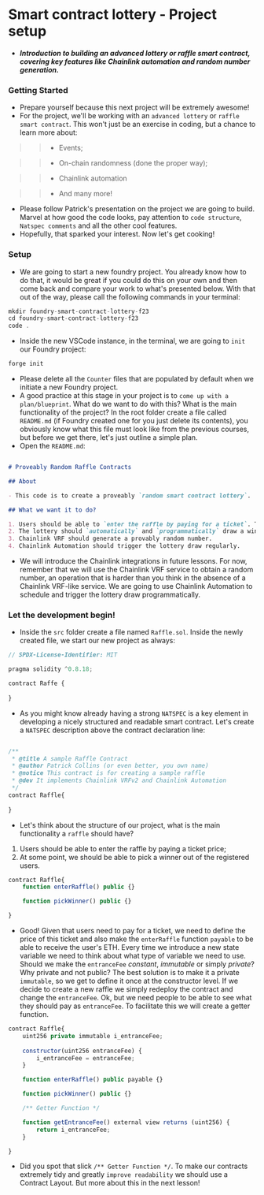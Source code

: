 # Smart contract lottery - Project setup
- ***Introduction to building an advanced lottery or raffle smart contract, covering key features like Chainlink automation and random number generation.***

### Getting Started
- Prepare yourself because this next project will be extremely awesome!
- For the project, we'll be working with an `advanced lottery` or `raffle smart contract`. This won't just be an exercise in coding, but a chance to learn more about:

>> * Events;

>> * On-chain randomness (done the proper way);

>> * Chainlink automation

>> * And many more!

- Please follow Patrick's presentation on the project we are going to build. Marvel at how good the code looks, pay attention to `code structure`, `Natspec comments` and all the other cool features.
- Hopefully, that sparked your interest. Now let's get cooking!

### Setup
- We are going to start a new foundry project. You already know how to do that, it would be great if you could do this on your own and then come back and compare your work to what's presented below. With that out of the way, please call the following commands in your terminal:

```javascript
mkdir foundry-smart-contract-lottery-f23
cd foundry-smart-contract-lottery-f23
code .
```

- Inside the new VSCode instance, in the terminal, we are going to `init` our Foundry project:

```javascript
forge init
```

- Please delete all the `Counter` files that are populated by default when we initiate a new Foundry project.
- A good practice at this stage in your project is to `come up with a plan/blueprint`. What do we want to do with this? What is the main functionality of the project? In the root folder create a file called `README.md` (if Foundry created one for you just delete its contents), you obviously know what this file must look like from the previous courses, but before we get there, let's just outline a simple plan.
- Open the `README.md`:

```md

# Proveably Random Raffle Contracts

## About

- This code is to create a proveably `random smart contract lottery`.

## What we want it to do?

1. Users should be able to `enter the raffle by paying for a ticket`. The ticket fees are going to be the prize the winner receives.
2. The lottery should `automatically` and `programmatically` draw a winner after a certain period.
3. Chainlink VRF should generate a provably random number.
4. Chainlink Automation should trigger the lottery draw regularly.
```

- We will introduce the Chainlink integrations in future lessons. For now, remember that we will use the Chainlink VRF service to obtain a random number, an operation that is harder than you think in the absence of a Chainlink VRF-like service. We are going to use Chainlink Automation to schedule and trigger the lottery draw programmatically.

### Let the development begin!
- Inside the `src` folder create a file named `Raffle.sol`. Inside the newly created file, we start our new project as always:
```javascript
// SPDX-License-Identifier: MIT

pragma solidity ^0.8.18;

contract Raffe {
    
}
```

- As you might know already having a strong `NATSPEC` is a key element in developing a nicely structured and readable smart contract. Let's create a `NATSPEC` description above the contract declaration line:
```javascript

/**
 * @title A sample Raffle Contract
 * @author Patrick Collins (or even better, you own name)
 * @notice This contract is for creating a sample raffle
 * @dev It implements Chainlink VRFv2 and Chainlink Automation
 */
contract Raffle{
    
}
```

- Let's think about the structure of our project, what is the main functionality a `raffle` should have?

1. Users should be able to enter the raffle by paying a ticket price;
2. At some point, we should be able to pick a winner out of the registered users.

```javascript
contract Raffle{
    function enterRaffle() public {}

    function pickWinner() public {}

}
```

- Good! Given that users need to pay for a ticket, we need to define the price of this ticket and also make the `enterRaffle` function `payable` to be able to receive the user's ETH. Every time we introduce a new state variable we need to think about what type of variable we need to use. Should we make the `entranceFee` *constant*, *immutable* or simply *private*? Why private and not public? The best solution is to make it a private `immutable`, so we get to define it once at the constructor level. If we decide to create a new raffle we simply redeploy the contract and change the `entranceFee`. Ok, but we need people to be able to see what they should pay as `entranceFee`. To facilitate this we will create a getter function.

```javascript
contract Raffle{
    uint256 private immutable i_entranceFee;
    
    constructor(uint256 entranceFee) {
        i_entranceFee = entranceFee;
    }

    function enterRaffle() public payable {}

    function pickWinner() public {}

    /** Getter Function */

    function getEntranceFee() external view returns (uint256) {
        return i_entranceFee;
    }

}
```

- Did you spot that slick `/** Getter Function */`. To make our contracts extremely tidy and greatly `improve readability` we should use a Contract Layout. But more about this in the next lesson!
